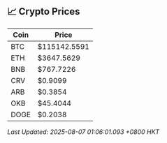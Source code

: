 ## 📈 Crypto Prices

| Coin | Price |
| ---- | ----- |
| BTC | $115142.5591 |
| ETH | $3647.5629 |
| BNB | $767.7226 |
| CRV | $0.9099 |
| ARB | $0.3854 |
| OKB | $45.4044 |
| DOGE | $0.2038 |

_Last Updated: 2025-08-07 01:06:01.093 +0800 HKT_